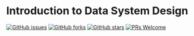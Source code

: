 # Introduction to Data System Design 
[![GitHub issues](https://img.shields.io/github/issues/Develop-Packt/Introduction-to-Data-System-Design.svg)](https://github.com/Develop-Packt/Introduction-to-Data-System-Design/issues)
[![GitHub forks](https://img.shields.io/github/forks/Develop-Packt/Introduction-to-Data-System-Design.svg)](https://github.com/Develop-Packt/Introduction-to-Data-System-Design/network)
[![GitHub stars](https://img.shields.io/github/stars/Develop-Packt/Introduction-to-Data-System-Design.svg)](https://github.com/Develop-Packt/Introduction-to-Data-System-Design/stargazers)
[![PRs Welcome](https://img.shields.io/badge/PRs-welcome-brightgreen.svg)](https://github.com/Develop-Packt/Introduction-to-Data-System-Design/pulls)


